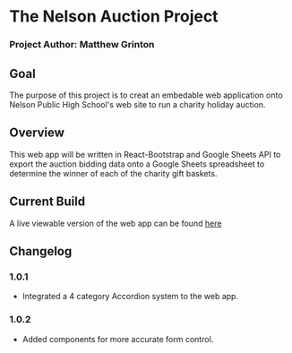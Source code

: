 # The Nelson Auction Project
### Project Author: Matthew Grinton
## Goal
  The purpose of this project is to creat an embedable web application onto Nelson Public High School's web site to run a charity holiday auction.
  
## Overview
  This web app will be written in React-Bootstrap and Google Sheets API to export the auction bidding data onto a Google Sheets spreadsheet to determine the winner of each of the charity gift baskets.
  
## Current Build
  A live viewable version of the web app can be found [here](https://www.mattgrinton.com)


## Changelog

  ### 1.0.1
  - Integrated a 4 category Accordion system to the web app.
  ### 1.0.2
  - Added components for more accurate form control.


